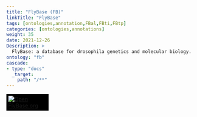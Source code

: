 ```yaml
---
title: "FlyBase (FB)"
linkTitle: "FlyBase"
tags: [ontologies,annotation,FBal,FBti,FBtp]
categories: [ontologies,annotations]
weight: 35
date: 2021-12-26
Description: >
  FlyBase: a database for drosophila genetics and molecular biology.
ontology: "fb"
cascade:
- type: "docs"
  _target:
    path: "/**"
---
```


[//]: # (feel free to add extra details here or include a readme file)

<a href="https://flybase.org/" target="_blank"><img src="http://flybase.org/images/fly_logo.png" style="max-width: 20%; background: #000000; padding: 5px;" alt="Open FlyBase.org" ></a>

<div id="result">
<script>  $( "#result" ).load( "https://wiki.flybase.org/wiki/FlyBase:About #bodyContent", function(){$("a[href^='../']").each(function(){$(this).attr('target','_blank');$(this).attr('href',$(this).attr('href').replace('/wiki/','https://wiki.flybase.org/wiki/'));})})</script>

</script>
</div>


